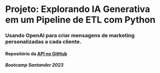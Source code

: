 # Projeto: Explorando IA Generativa em um Pipeline de ETL com Python 

### Usando **OpenAI** para criar mensagens de marketing personalizadas a cada cliente.

#### Repositório da [API no GitHub](https://github.com/digitalinnovationone/santander-dev-week-2023-api)

##### Bootcamp Santander 2023
